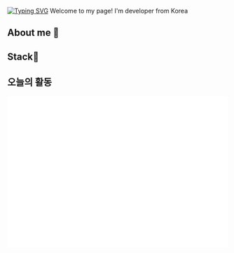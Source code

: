 

[![Typing SVG](https://readme-typing-svg.demolab.com?font=Rubik+Mono+One&size=50&duration=4000&pause=1000&color=000000&center=true&repeat=false&width=1000&height=70&lines=Hello+I'm+Minju)](https://git.io/typing-svg)
Welcome to my page!
I'm developer from Korea

## About me 👋




## Stack🌱





## 오늘의 활동
![Metrics](https://raw.githubusercontent.com/illustermin/illustermin/main/metrics.plugin.isocalendar.fullyear.svg)












<!---
Find-illustermin is a ✨ special ✨ repository because its `README.md` (this file) appears on your GitHub profile.
You can click the Preview link to take a look at your changes.
--->
